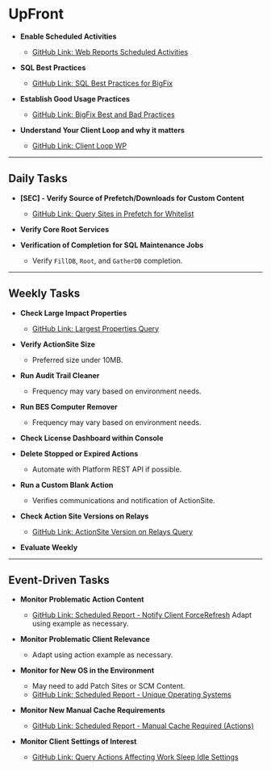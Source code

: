 # UpFront

- **Enable Scheduled Activities**  
  - [GitHub Link: Web Reports Scheduled Activities](https://github.com/mpaishon/WebReportsSchedActivity)

- **SQL Best Practices**  
  - [GitHub Link: SQL Best Practices for BigFix](https://github.com/mpaishon/BigFixDocs/blob/main/Bfe%20Sql%20Best%20Practices.md)

- **Establish Good Usage Practices**  
  - [GitHub Link: BigFix Best and Bad Practices](https://github.com/mpaishon/BigFixDocs/blob/main/Best%20and%20Bad%20Practices%20BigFix.md)

- **Understand Your Client Loop and why it matters**  
  - [GitHub Link: Client Loop WP](https://github.com/mpaishon/BigFixDocs/blob/main/Elegance%20of%20the%20BF%20Client%20Loop.md)
---

## Daily Tasks

- **[SEC] - Verify Source of Prefetch/Downloads for Custom Content**  
  - [GitHub Link: Query Sites in Prefetch for Whitelist](https://github.com/mpaishon/HelpfulSessionRelQueries/blob/main/Query%20Sites%20in%20Prefetch%20for%20Whitelist.md)

- **Verify Core Root Services**
- **Verification of Completion for SQL Maintenance Jobs**
  - Verify `FillDB`, `Root`, and `GatherDB` completion.

---

## Weekly Tasks

- **Check Large Impact Properties**  
  - [GitHub Link: Largest Properties Query](https://github.com/mpaishon/BFSqlEntQueries/blob/main/BFE%20Largest%20Properties.md)

- **Verify ActionSite Size**  
  - Preferred size under 10MB.

- **Run Audit Trail Cleaner**  
  - Frequency may vary based on environment needs.

- **Run BES Computer Remover**  
  - Frequency may vary based on environment needs.

- **Check License Dashboard within Console**

- **Delete Stopped or Expired Actions**  
  - Automate with Platform REST API if possible.

- **Run a Custom Blank Action**  
  - Verifies communications and notification of ActionSite.

- **Check Action Site Versions on Relays**  
  - [GitHub Link: ActionSite Version on Relays Query](https://github.com/mpaishon/HelpfulSessionRelQueries/blob/main/Actionsite%20version%20on%20relays.md)

- **Evaluate Weekly**

---

## Event-Driven Tasks

- **Monitor Problematic Action Content**  
  - [GitHub Link: Scheduled Report - Notify Client ForceRefresh](https://github.com/mpaishon/WebReportsSchedActivity/blob/main/_Scheduled%20Report-Notify%20ClientForceRefresh.txt)
	Adapt using example as necessary.
	
- **Monitor Problematic Client Relevance**  
  - Adapt using action example as necessary.

- **Monitor for New OS in the Environment**  
  - May need to add Patch Sites or SCM Content.
  - [GitHub Link: Scheduled Report - Unique Operating Systems](https://github.com/mpaishon/WebReportsSchedActivity/blob/main/_Scheduled%20Report-Unique%20Operating%20Systems%20.txt)

- **Monitor New Manual Cache Requirements**  
  - [GitHub Link: Scheduled Report - Manual Cache Required (Actions)](https://github.com/mpaishon/WebReportsSchedActivity/blob/main/_Scheduled%20Report-Manual%20Cache%20Required%20(Actions).txt)

- **Monitor Client Settings of Interest**  
  - [GitHub Link: Query Actions Affecting Work Sleep Idle Settings](https://github.com/mpaishon/HelpfulSessionRelQueries/blob/main/Query%20Actions%20Affecting%20Work%20Sleep%20Idle%20Settings.md)
